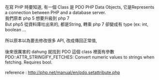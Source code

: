 在寫 PHP 時要知道, 有一個 Class 是 PDO PHP Data Objects, 它是Represents a connection between PHP and a database server. <br />
我們原本 php 5 想要升級到 php 7 <br />
But php5 從資料庫吐出來的, 都是String, 轉乘 php 7 卻變成有 type (ex: int, boolean ... <br />   
所以原本以為要去修改很多 API, 改成傳回正常值,  <br />    
後來很厲害的 dahung 就找到 PDO 這個 class 裡面有參數 PDO::ATTR_STRINGIFY_FETCHES: Convert numeric values to strings when fetching. Requires bool. <br />   
reference : http://php.net/manual/en/pdo.setattribute.php
